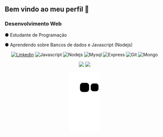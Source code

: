 
Bem vindo ao meu perfil 🖤                       
-----------------------------------------------------------------------------------------------------------------------------------------------------------------------

<h3> Desenvolvimento Web </h3>
 <p>● Estudante de Programação</p>
 <p>● Aprendendo sobre Bancos de dados e Javascript (Nodejs) </p>
 

<div align="center">

[![Linkedin](https://img.shields.io/badge/LinkedIn-0077B5?style=for-the-badge&logo=linkedin&logoColor=white)](https://www.linkedin.com/in/jo%C3%A3o-pedro-ignacio-ramos-b50296221/)   ![Javascript](https://img.shields.io/badge/JavaScript-F7DF1E?style=for-the-badge&logo=javascript&logoColor=black)  ![Nodejs](https://img.shields.io/badge/Node.js-43853D?style=for-the-badge&logo=node.js&logoColor=white)  ![Mysql](https://img.shields.io/badge/MySQL-00000F?style=for-the-badge&logo=mysql&logoColor=white) ![Express](https://img.shields.io/badge/Express.js-404D59?style=for-the-badge) ![Git](https://img.shields.io/badge/Git-E34F26?style=for-the-badge&logo=git&logoColor=white) ![Mongo](https://img.shields.io/badge/MongoDB-4EA94B?style=for-the-badge&logo=mongodb&logoColor=white)
 
</div>


<div align="center">
 
<img width="45%" src="https://github-readme-stats.vercel.app/api?username=Jpiramos&show_icons=true&theme=dracula"> 
<img width="50%" src="https://github-readme-stats.vercel.app/api/top-langs/?username=Jpiramos&layout=compact&langs_count=7&theme=dracula">

![Snake animation](https://github.com/Jpiramos/Jpiramos/blob/output/github-contribution-grid-snake.svg)
 
</div>



